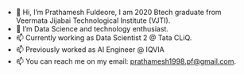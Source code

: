 - 👋 Hi, I’m Prathamesh Fuldeore, I am 2020 Btech graduate from Veermata Jijabai Technological Institute (VJTI).
- 👀 I’m Data Science and technology enthusiast.
- 📫 Currently working as Data Scientist 2 @ Tata CLiQ.
- 📫 Previously worked as AI Engineer @ IQVIA
- 📫 You can reach me on my email: prathamesh1998.pf@gmail.com.
